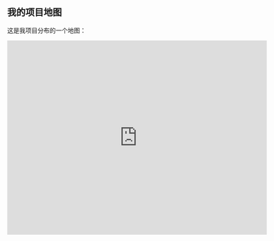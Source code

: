 ## 我的项目地图

这是我项目分布的一个地图：

<iframe 
  src="https://www.google.com/maps/embed?pb=!1m18!..." 
  width="600" 
  height="450" 
  style="border:0;" 
  allowfullscreen="" 
  loading="lazy" 
  referrerpolicy="no-referrer-when-downgrade">
</iframe>
